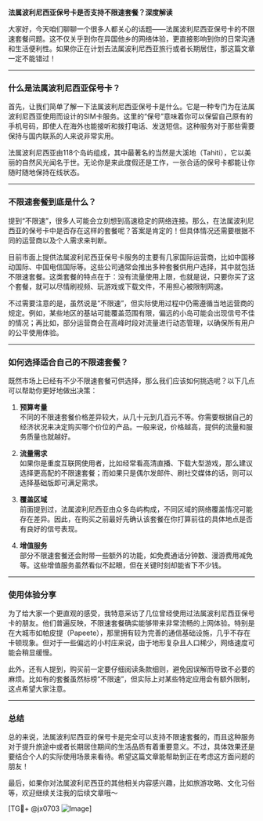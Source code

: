 **法属波利尼西亚保号卡是否支持不限速套餐？深度解读**

大家好，今天咱们聊聊一个很多人都关心的话题——法属波利尼西亚保号卡的不限速套餐问题。这不仅关乎到你在异国他乡的网络体验，更直接影响到你的日常沟通和生活便利性。如果你正在计划去法属波利尼西亚旅行或者长期居住，那这篇文章一定不能错过！

---

### 什么是法属波利尼西亚保号卡？

首先，让我们简单了解一下法属波利尼西亚保号卡是什么。它是一种专门为在法属波利尼西亚使用而设计的SIM卡服务。这里的“保号”意味着你可以保留自己原有的手机号码，即使人在海外也能接听和拨打电话、发送短信。这种服务对于那些需要保持与国内联系的人来说非常实用。

法属波利尼西亚由118个岛屿组成，其中最著名的当然是大溪地（Tahiti），它以美丽的自然风光闻名于世。无论你是来此度假还是工作，一张合适的保号卡都能让你随时随地保持在线状态。

---

### 不限速套餐到底是什么？

提到“不限速”，很多人可能会立刻想到高速稳定的网络连接。那么，在法属波利尼西亚的保号卡中是否存在这样的套餐呢？答案是肯定的！但具体情况还需要根据不同的运营商以及个人需求来判断。

目前市面上提供法属波利尼西亚保号卡服务的主要有几家国际运营商，比如中国移动国际、中国电信国际等。这些公司通常会推出多种套餐供用户选择，其中就包括不限速套餐。这类套餐的特点在于：没有流量使用上限，也就是说，只要你买了这个套餐，就可以尽情刷视频、玩游戏或下载文件，不用担心被限制网速。

不过需要注意的是，虽然说是“不限速”，但实际使用过程中仍需遵循当地运营商的规定。例如，某些地区的基站可能覆盖范围有限，偏远的小岛可能会出现信号不佳的情况；再比如，部分运营商会在高峰时段对流量进行动态管理，以确保所有用户的公平使用体验。

---

### 如何选择适合自己的不限速套餐？

既然市场上已经有不少不限速套餐可供选择，那么我们应该如何挑选呢？以下几点可以帮助你更好地做出决策：

1. **预算考量**  
   不同的不限速套餐价格差异较大，从几十元到几百元不等。你需要根据自己的经济状况来决定购买哪个价位的产品。一般来说，价格越高，提供的流量和服务质量也就越好。

2. **流量需求**  
   如果你是重度互联网使用者，比如经常看高清直播、下载大型游戏，那么建议选择更高配的不限速套餐；而如果只是偶尔发邮件、刷社交媒体的话，则可以选择基础版即可满足需求。

3. **覆盖区域**  
   前面提到过，法属波利尼西亚由众多岛屿构成，不同区域的网络覆盖情况可能存在差异。因此，在购买之前最好先确认该套餐在你打算前往的具体地点是否有良好的信号表现。

4. **增值服务**  
   部分不限速套餐还会附带一些额外的功能，如免费通话分钟数、漫游费用减免等。这些增值服务虽然看似不起眼，但在关键时刻却能省下不少钱。

---

### 使用体验分享

为了给大家一个更直观的感受，我特意采访了几位曾经使用过法属波利尼西亚保号卡的朋友。他们普遍反映，不限速套餐确实能够带来非常流畅的上网体验。特别是在大城市如帕皮提（Papeete），那里拥有较为完善的通信基础设施，几乎不存在卡顿现象。但对于一些偏远的小村庄来说，由于地形复杂且人口稀少，网络速度可能会稍显缓慢。

此外，还有人提到，购买前一定要仔细阅读条款细则，避免因误解而导致不必要的麻烦。比如有的套餐虽然标榜“不限速”，但实际上对某些特定应用会有额外限制，这点希望大家注意。

---

### 总结

总的来说，法属波利尼西亚的保号卡是完全可以支持不限速套餐的，而且这种服务对于提升旅途中或者长期居住期间的生活品质有着重要意义。不过，具体效果还是要结合个人的实际使用场景来看待。希望这篇文章能帮助到正在考虑这方面问题的朋友！

最后，如果你对法属波利尼西亚的其他相关内容感兴趣，比如旅游攻略、文化习俗等，欢迎继续关注我的后续文章哦～ 

[TG💪+ @jx0703 ![Image](https://github.com/user-attachments/assets/dbca1d08-cadb-493c-b0ec-ad6f7a83f270)]